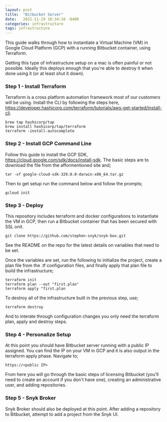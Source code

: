 ```yaml
---
layout: post
title:  "Bitbucket Server"
date:   2021-11-19 16:34:10 -0400
categories: infrastructure 
tags: infrastructure
---
```


This guide walks through how to instantiate a Virtual Machine (VM) in Google Cloud Platform (GCP) with a running Bitbucket container, using Terraform.

Getting this type of infrastructure setup on a mac is often painful or not possible. Ideally this deploys enough that you're able to destroy it when done using it (or at least shut it down).


### Step 1 - Install Terraform

Terraform is a cross platform automation framework most of our customers will be using. Install the CLI by following the steps here, https://developer.hashicorp.com/terraform/tutorials/aws-get-started/install-cli.

    brew tap hashicorp/tap
    brew install hashicorp/tap/terraform
    terraform -install-autocomplete

### Step 2 - Install GCP Command Line

Follow this guide to install the GCP SDK, https://cloud.google.com/sdk/docs/install-sdk. The basic steps are to download the file from the afformentioned site and;

    tar -xf google-cloud-sdk-329.0.0-darwin-x86_64.tar.gz

Then to get setup run the command below and follow the prompts;

    gcloud init


### Step 3 - Deploy

This repository includes terraform and docker configurations to instantiate the VM in GCP, then run a Bitbucket container that has been secured with SSL onit.

    git clone https://github.com/stephen-snyk/snyk-box.git

See the README on the repo for the latest details on variables that need to be set.

Once the variables are set, run the following to initialize the project, create a plan file from the .tf configuration files, and finally apply that plan file to build the infrastructure;

    terraform init
    terraform plan --out "first.plan"
    terraform apply "first.plan

To destroy all of the infrastructure built in the previous step, use;

    terraform destroy

And to interate through configuration changes you only need the terraform plan, apply and destroy steps.

### Step 4 - Personalize Setup

At this point you should have Bitbucket server running with a public IP assigned. You can find the IP on your VM in GCP and it is also output in the terraform apply phase. Navigate to;

    https://<public IP>

From here you will go through the basic steps of licensing Bitbucket (you'll need to create an account if you don't have one), creating an administrative user, and adding repositories.

### Step 5 - Snyk Broker

Snyk Broker should also be deployed at this point. After adding a repository to Bitbucket, attempt to add a project from the Snyk UI.


<!-- Cloudflare Web Analytics --><script defer src='https://static.cloudflareinsights.com/beacon.min.js' data-cf-beacon='{"token": "3ff248322f9d497f8802ebf7d47130c1"}'></script><!-- End Cloudflare Web Analytics -->
